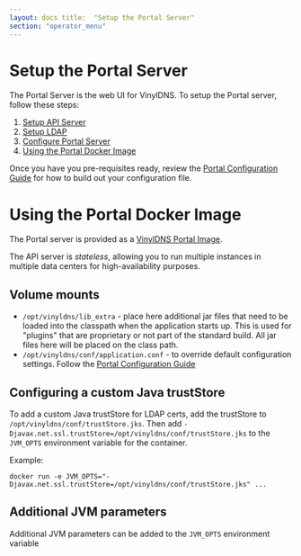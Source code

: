 ```yaml
---
layout: docs title:  "Setup the Portal Server"
section: "operator_menu"
---
```


# Setup the Portal Server

The Portal Server is the web UI for VinylDNS. To setup the Portal server, follow these steps:

1. [Setup API Server](setup-api.html)
1. [Setup LDAP](setup-ldap.html)
1. [Configure Portal Server](config-portal.html)
1. [Using the Portal Docker Image](#using-the-portal-docker-image)

Once you have you pre-requisites ready, review the [Portal Configuration Guide](config-portal.html) for how to build out
your configuration file.

# Using the Portal Docker Image

The Portal server is provided as a [VinylDNS Portal Image](https://hub.docker.com/r/vinyldns/portal/).

The API server is _stateless_, allowing you to run multiple instances in multiple data centers for high-availability
purposes.

## Volume mounts

* `/opt/vinyldns/lib_extra` - place here additional jar files that need to be loaded into the classpath when the
  application starts up. This is used for "plugins" that are proprietary or not part of the standard build. All jar
  files here will be placed on the class path.
* `/opt/vinyldns/conf/application.conf` - to override default configuration settings. Follow
  the [Portal Configuration Guide](config-portal.html)

## Configuring a custom Java trustStore

To add a custom Java trustStore for LDAP certs, add the trustStore to `/opt/vinyldns/conf/trustStore.jks`. Then
add `-Djavax.net.ssl.trustStore=/opt/vinyldns/conf/trustStore.jks` to the `JVM_OPTS` environment variable for the
container.

Example:

```text
docker run -e JVM_OPTS="-Djavax.net.ssl.trustStore=/opt/vinyldns/conf/trustStore.jks" ...
```

## Additional JVM parameters

Additional JVM parameters can be added to the `JVM_OPTS` environment variable 
